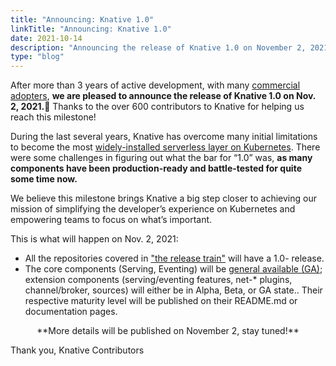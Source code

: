 ```yaml
---
title: "Announcing: Knative 1.0"
linkTitle: "Announcing: Knative 1.0"
date: 2021-10-14
description: "Announcing the release of Knative 1.0 on November 2, 2021."
type: "blog"
---
```


After more than 3 years of active development, with many [commercial adopters](https://github.com/knative/community/blob/main/ADOPTERS.MD), **we are pleased to announce the release of Knative 1.0 on Nov. 2, 2021.:tada:** Thanks to the over 600 contributors to Knative for helping us reach this milestone!

During the last several years, Knative has overcome many initial limitations to become the most [widely-installed serverless layer on Kubernetes](https://www.cncf.io/wp-content/uploads/2020/11/CNCF_Survey_Report_2020.pdf). There were some challenges in figuring out what the bar for “1.0” was, **as many components have been production-ready and battle-tested for quite some time now.**

We believe this milestone brings Knative a big step closer to achieving our mission of simplifying the developer’s experience on Kubernetes and empowering teams to focus on what’s important.

This is what will happen on Nov. 2, 2021:
- All the repositories covered in ["the release train"](https://github.com/knative/release) will have a 1.0- release.
- The core components (Serving, Eventing) will be [general available (GA)](https://github.com/knative/community/blob/main/mechanics/MATURITY-LEVELS.md#stable); extension components (serving/eventing features, net-* plugins, channel/broker, sources) will either be in Alpha, Beta, or GA state.. Their respective maturity level will be published on their README.md or documentation pages.

<center>**More details will be published on November 2, stay tuned!**</center>

Thank you,
Knative Contributors
